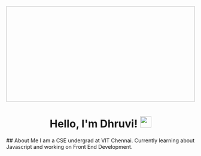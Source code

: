 <head align = "center"><img = "https://dribbble.com/shots/15628402-Working-on-a-Project/attachments/7418795?mode=media" width = 1024 height = 256></head>
<h1 align = "center"> Hello, I'm Dhruvi! <img src = "https://media.tenor.com/SNL9_xhZl9oAAAAj/waving-hand-joypixels.gif" width = "30px" height = "30px"></h1>
## About Me 
I am a CSE undergrad at VIT Chennai. Currently learning about Javascript and working on Front End Development.
